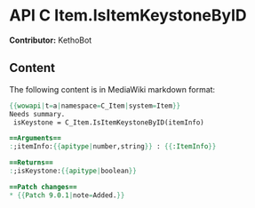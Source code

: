 # API C Item.IsItemKeystoneByID

**Contributor:** KethoBot

## Content

The following content is in MediaWiki markdown format:

```mediawiki
{{wowapi|t=a|namespace=C_Item|system=Item}}
Needs summary.
 isKeystone = C_Item.IsItemKeystoneByID(itemInfo)

==Arguments==
:;itemInfo:{{apitype|number,string}} : {{:ItemInfo}}

==Returns==
:;isKeystone:{{apitype|boolean}}

==Patch changes==
* {{Patch 9.0.1|note=Added.}}
```